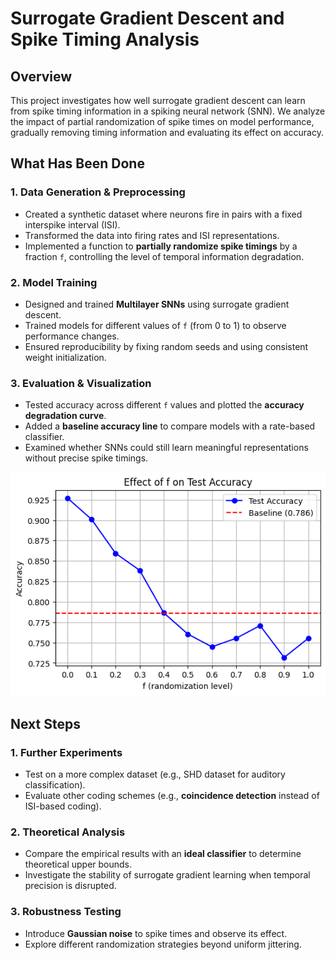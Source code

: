 # **Surrogate Gradient Descent and Spike Timing Analysis**

## **Overview**
This project investigates how well surrogate gradient descent can learn from spike timing information in a spiking neural network (SNN). We analyze the impact of partial randomization of spike times on model performance, gradually removing timing information and evaluating its effect on accuracy.

## **What Has Been Done**
### **1. Data Generation & Preprocessing**
- Created a synthetic dataset where neurons fire in pairs with a fixed interspike interval (ISI).
- Transformed the data into firing rates and ISI representations.
- Implemented a function to **partially randomize spike timings** by a fraction `f`, controlling the level of temporal information degradation.

### **2. Model Training**
- Designed and trained **Multilayer SNNs** using surrogate gradient descent.
- Trained models for different values of `f` (from 0 to 1) to observe performance changes.
- Ensured reproducibility by fixing random seeds and using consistent weight initialization.

### **3. Evaluation & Visualization**
- Tested accuracy across different `f` values and plotted the **accuracy degradation curve**.
- Added a **baseline accuracy line** to compare models with a rate-based classifier.
- Examined whether SNNs could still learn meaningful representations without precise spike timings.

![Test Accuracy](Figures/Accuracy.png)


## **Next Steps**
### **1. Further Experiments**
- Test on a more complex dataset (e.g., SHD dataset for auditory classification).
- Evaluate other coding schemes (e.g., **coincidence detection** instead of ISI-based coding).
  
### **2. Theoretical Analysis**
- Compare the empirical results with an **ideal classifier** to determine theoretical upper bounds.
- Investigate the stability of surrogate gradient learning when temporal precision is disrupted.

### **3. Robustness Testing**
- Introduce **Gaussian noise** to spike times and observe its effect.
- Explore different randomization strategies beyond uniform jittering.
